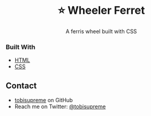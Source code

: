 <h1 align="center">⭐ Wheeler Ferret</h1>

<div align="center">
   A ferris wheel built with CSS
</div>

### Built With

- [HTML](https://html.com/html5/)
- [CSS](https://www.w3.org/Style/CSS/Overview.en.html)

## Contact

- [tobisupreme](https://github.com/tobisupreme) on GitHub 
- Reach me on Twitter: [@tobisupreme](https://twitter.com/tobisupreme)
